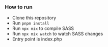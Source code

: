 ### How to run

- Clone this repository
- Run `pnpm install`
- Run `npx mix` to compile SASS
- Run `npx mix watch` to watch SASS changes
- Entry point is index.php